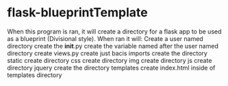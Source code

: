 # flask-blueprintTemplate

When this program is ran, it will create a directory for a flask app to be used as a blueprint (Divisional style).
When ran it will:
    Create a user named directory
        create the __init__.py
            create the variable named after the user named directory
        create views.py
            create just bacis imports
        create the directory static
            create directory css
            create directory img
            create directory js
            create directory jquery
        create the directory templates
            create index.html inside of templates directory
        

